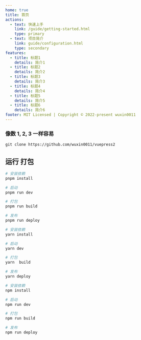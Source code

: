 ```yaml
---
home: true
title: 首页
actions:
  - text: 快速上手
    link: /guide/getting-started.html
    type: primary
  - text: 项目简介
    link: guide/configuration.html
    type: secondary
features:
  - title: 标题1
    details: 简介1
  - title: 标题2
    details: 简介2
  - title: 标题3
    details: 简介3
  - title: 标题4
    details: 简介4
  - title: 标题5
    details: 简介5
  - title: 标题6
    details: 简介6
footer: MIT Licensed | Copyright © 2022-present wuxin0011
---
```


### 像数 1, 2, 3 一样容易

```shell
git clone https://github.com/wuxin0011/vuepress2
```


## 运行 打包
<CodeGroup>
  <CodeGroupItem title="PNPM" active>

```bash
# 安装依赖
pnpm install 

# 启动
pnpm run dev

# 打包
pnpm run build

# 发布
pnpm run deploy

```

  </CodeGroupItem>

  <CodeGroupItem title="YARN">

```bash
# 安装依赖
yarn install 

# 启动
yarn dev

# 打包
yarn  build

# 发布
yarn deploy

```

  </CodeGroupItem>

  <CodeGroupItem title="NPM">

```bash
# 安装依赖
npm install 

# 启动
npm run dev

# 打包
npm run build

# 发布
npm run deploy

```

  </CodeGroupItem>
</CodeGroup>

